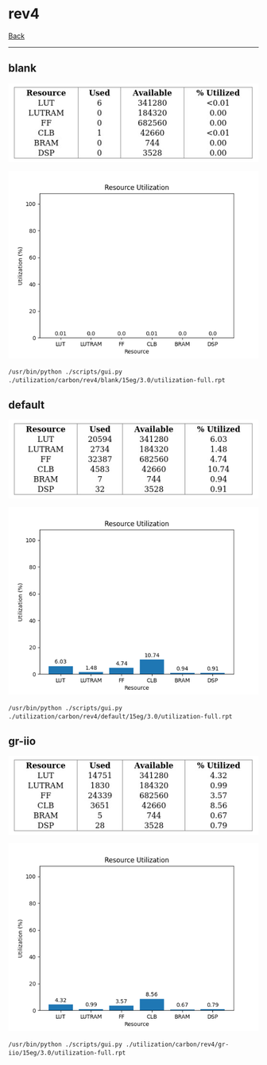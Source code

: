 # rev4

[Back](<../carbon.md>)

---

## blank

<p align="center">
	<img src="../../../../images/carbon/rev4/blank/15eg/3.0/table.jpg" />
</p>

<p align="center">
	<img src="../../../../images/carbon/rev4/blank/15eg/3.0/graph.png" />
</p>

`/usr/bin/python ./scripts/gui.py ./utilization/carbon/rev4/blank/15eg/3.0/utilization-full.rpt`

## default

<p align="center">
	<img src="../../../../images/carbon/rev4/default/15eg/3.0/table.jpg" />
</p>

<p align="center">
	<img src="../../../../images/carbon/rev4/default/15eg/3.0/graph.png" />
</p>

`/usr/bin/python ./scripts/gui.py ./utilization/carbon/rev4/default/15eg/3.0/utilization-full.rpt`

## gr-iio

<p align="center">
	<img src="../../../../images/carbon/rev4/gr-iio/15eg/3.0/table.jpg" />
</p>

<p align="center">
	<img src="../../../../images/carbon/rev4/gr-iio/15eg/3.0/graph.png" />
</p>

`/usr/bin/python ./scripts/gui.py ./utilization/carbon/rev4/gr-iio/15eg/3.0/utilization-full.rpt`

